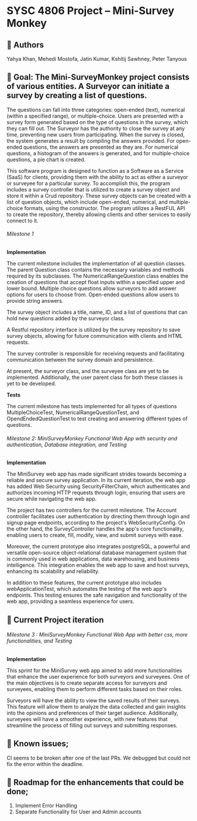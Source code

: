 
# SYSC 4806 Project – Mini-Survey Monkey
## 👥 Authors 
Yahya Khan, Mehedi Mostofa, Jatin Kumar, Kshitij Sawhney, Peter Tanyous

## 🥅 Goal: The Mini-SurveyMonkey project consists of various entities. A Surveyor can initiate a survey by creating a list of questions.
The questions can fall into three categories: open-ended (text), numerical (within a specified range), or multiple-choice.
Users are presented with a survey form generated based on the type of questions in the survey, which they can fill out. 
The Surveyor has the authority to close the survey at any time, preventing new users from participating. 
When the survey is closed, the system generates a result by compiling the answers provided. 
For open-ended questions, the answers are presented as they are. 
For numerical questions, a histogram of the answers is generated, and for multiple-choice questions, a pie chart is created.

This software program is designed to function as a Software as a Service (SaaS) for clients, providing them with the ability 
to act as either a surveyor or surveyee for a particular survey. To accomplish this, the program includes a survey controller 
that is utilized to create a survey object and store it within a Crud repository. These survey objects can be created with a 
list of question objects, which include open-ended, numerical, and multiple-choice formats, using the constructor. 
The program utilizes a RestFUL API to create the repository, thereby allowing clients and other services to easily connect to it.

###### Milestone 1

**Implementation**

The current milestone includes the implementation of all question classes. The parent Question class contains the necessary 
variables and methods required by its subclasses. The NumericalRangeQuestion class enables the creation of questions that accept 
float inputs within a specified upper and lower bound. Multiple choice questions allow surveyors to add answer options for users 
to choose from. Open-ended questions allow users to provide string answers.

The survey object includes a title, name, ID, and a list of questions that can hold new questions added by the surveyor class.

A Restful repository interface is utilized by the survey repository to save survey objects, allowing for future communication 
with clients and HTML requests.

The survey controller is responsible for receiving requests and facilitating communication between the survey domain and 
persistence.

At present, the surveyor class, and the surveyee class are yet to be implemented. Additionally, the user parent class 
for both these classes is yet to be developed.

**Tests**

The current milestone has tests implemented for all types of questions MultipleChoiceTest, NumericalRangeQuestionTest, and
OpendEndedQuestionTest to test creating and answering different types of questions. 

###### Milestone 2: MiniSurveyMonkey Functional Web App with security and authentication, Database integration, and Testing

**Implementation**

The MiniSurvey web app has made significant strides towards becoming a reliable and secure survey application.
In its current iteration, the web app has added Web Security using SecurityFilterChain, which authenticates 
and authorizes incoming HTTP requests through login, ensuring that users are secure while navigating the web app.

The project has two controllers for the current milestone. The Account controller facilitates user authentication
by directing them through login and signup page endpoints, according to the project's WebSecurityConfig. On the other hand,
the SurveyController handles the app's core functionality, enabling users to create, fill, modify, view, and submit surveys with ease.

Moreover, the current prototype also integrates postgreSQL, a powerful and versatile open-source object-relational
database management system that is commonly used in web applications, data warehousing, and business intelligence. 
This integration enables the web app to save and host surveys, enhancing its scalability and reliability.

In addition to these features, the current prototype also includes webApplicationTest, which automates the testing 
of the web app's endpoints. This testing ensures the safe navigation and functionality of the web app, providing a
seamless experience for users.

## 📄 Current Project iteration

###### Milestone 3 : MiniSurveyMonkey Functional Web App with better css, more functionalities, and Testing

**Implementation**

This sprint for the MiniSurvey web app aimed to add more functionalities that enhance the user experience for both 
surveyors and surveyees. One of the main objectives is to create separate access for surveyors and surveyees, enabling 
them to perform different tasks based on their roles.

Surveyors will have the ability to view the saved results of their surveys. This feature will allow them to analyze
the data collected and gain insights into the opinions and preferences of their target audience. Additionally, 
surveyees will have a smoother experience, with new features that streamline the process of filling out surveys 
and submitting responses.

## 📝 Known issues;

CI seems to be broken after one of the last PRs. We debugged but could not fix the error within the deadline. 

## 📝 Roadmap for the enhancements that could be done;

1. Implement Error Handling 
2. Separate Functionality for User and Admin accounts




